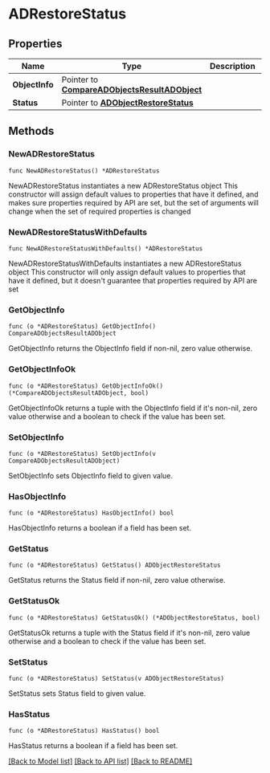 # ADRestoreStatus

## Properties

Name | Type | Description | Notes
------------ | ------------- | ------------- | -------------
**ObjectInfo** | Pointer to [**CompareADObjectsResultADObject**](CompareADObjectsResultADObject.md) |  | [optional] 
**Status** | Pointer to [**ADObjectRestoreStatus**](ADObjectRestoreStatus.md) |  | [optional] 

## Methods

### NewADRestoreStatus

`func NewADRestoreStatus() *ADRestoreStatus`

NewADRestoreStatus instantiates a new ADRestoreStatus object
This constructor will assign default values to properties that have it defined,
and makes sure properties required by API are set, but the set of arguments
will change when the set of required properties is changed

### NewADRestoreStatusWithDefaults

`func NewADRestoreStatusWithDefaults() *ADRestoreStatus`

NewADRestoreStatusWithDefaults instantiates a new ADRestoreStatus object
This constructor will only assign default values to properties that have it defined,
but it doesn't guarantee that properties required by API are set

### GetObjectInfo

`func (o *ADRestoreStatus) GetObjectInfo() CompareADObjectsResultADObject`

GetObjectInfo returns the ObjectInfo field if non-nil, zero value otherwise.

### GetObjectInfoOk

`func (o *ADRestoreStatus) GetObjectInfoOk() (*CompareADObjectsResultADObject, bool)`

GetObjectInfoOk returns a tuple with the ObjectInfo field if it's non-nil, zero value otherwise
and a boolean to check if the value has been set.

### SetObjectInfo

`func (o *ADRestoreStatus) SetObjectInfo(v CompareADObjectsResultADObject)`

SetObjectInfo sets ObjectInfo field to given value.

### HasObjectInfo

`func (o *ADRestoreStatus) HasObjectInfo() bool`

HasObjectInfo returns a boolean if a field has been set.

### GetStatus

`func (o *ADRestoreStatus) GetStatus() ADObjectRestoreStatus`

GetStatus returns the Status field if non-nil, zero value otherwise.

### GetStatusOk

`func (o *ADRestoreStatus) GetStatusOk() (*ADObjectRestoreStatus, bool)`

GetStatusOk returns a tuple with the Status field if it's non-nil, zero value otherwise
and a boolean to check if the value has been set.

### SetStatus

`func (o *ADRestoreStatus) SetStatus(v ADObjectRestoreStatus)`

SetStatus sets Status field to given value.

### HasStatus

`func (o *ADRestoreStatus) HasStatus() bool`

HasStatus returns a boolean if a field has been set.


[[Back to Model list]](../README.md#documentation-for-models) [[Back to API list]](../README.md#documentation-for-api-endpoints) [[Back to README]](../README.md)


